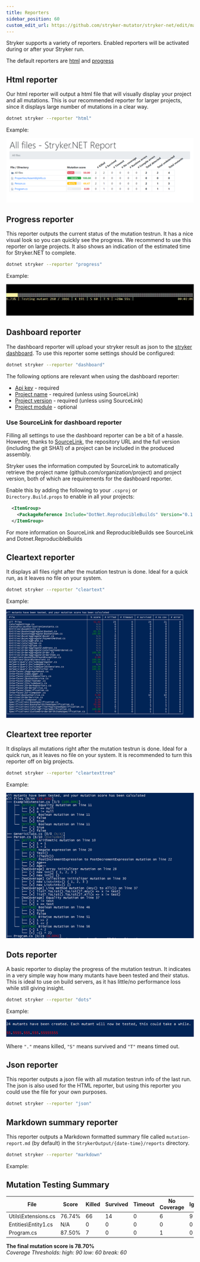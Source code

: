 ```yaml
---
title: Reporters
sidebar_position: 60
custom_edit_url: https://github.com/stryker-mutator/stryker-net/edit/master/docs/reporters.md
---
```


Stryker supports a variety of reporters. Enabled reporters will be activated during or after your Stryker run. 

The default reporters are [html](#html-reporter) and [progress](#progress-reporter)

## Html reporter
Our html reporter will output a html file that will visually display your project and all mutations. This is our recommended reporter for larger projects, since it displays large number of mutations in a clear way. 

```bash
dotnet stryker --reporter "html"
```

Example:

![html reporter](./images/html-report-net.png)

## Progress reporter
This reporter outputs the current status of the mutation testrun. It has a nice visual look so you can quickly see the progress. We recommend to use this reporter on large projects. It also shows an indication of the estimated time for Stryker.NET to complete.

```bash
dotnet stryker --reporter "progress"
```

Example:

![progress bar reporter](./images/progress-bar-net.png)

## Dashboard reporter
The dashboard reporter will upload your stryker result as json to the [stryker dashboard](https://dashboard.stryker-mutator.io/). To use this reporter some settings should be configured:

```bash
dotnet stryker --reporter "dashboard"
```

The following options are relevant when using the dashboard reporter:
- [Api key](./configuration.md#dashboard-api-key-string) - required
- [Project name](./configuration.md#project-infoname-string) - required (unless using SourceLink)
- [Project version](./configuration.md#project-infoversion-committish) - required (unless using SourceLink)
- [Project module](./configuration.md#project-infomodule-string) - optional

### Use SourceLink for dashboard reporter​

Filling all settings to use the dashboard reporter can be a bit of a hassle. However, thanks to [SourceLink](https://github.com/dotnet/sourcelink#readme), the repository URL and the full version (including the git SHA1) of a project can be included in the produced assembly.

Stryker uses the information computed by SourceLink to automatically retrieve the project name (github.com/organization/project) and project version, both of which are requirements for the dashboard reporter.

Enable this by adding the following to your `.csproj` or `Directory.Build.props` to enable in all your projects:

``` xml
  <ItemGroup>
    <PackageReference Include="DotNet.ReproducibleBuilds" Version="0.1.66" PrivateAssets="All"/>
  </ItemGroup>
```

For more information on SourceLink and ReproducibleBuilds see SourceLink and Dotnet.ReproducibleBuilds

## Cleartext reporter
It displays all files right after the mutation testrun is done. Ideal for a quick run, as it leaves no file on your system.

```bash
dotnet stryker --reporter "cleartext"
```

Example:

![console reporter](./images/console-reporter-net.png)

## Cleartext tree reporter
It displays all mutations right after the mutation testrun is done. Ideal for a quick run, as it leaves no file on your system. It is recommended to turn this reporter off on big projects.

```bash
dotnet stryker --reporter "cleartexttree"
```

Example:

![Cleartext reporter](./images/console-reporter-tree.png)

## Dots reporter
A basic reporter to display the progress of the mutation testrun. It indicates in a very simple way how many mutants have been tested and their status. This is ideal to use on build servers, as it has little/no performance loss while still giving insight.

```bash
dotnet stryker --reporter "dots"
```

Example:

![Dots reporter](./images/console-dots-reporter-net.png)

Where `"."` means killed, `"S"` means survived and `"T"` means timed out.

## Json reporter
This reporter outputs a json file with all mutation testrun info of the last run. The json is also used for the HTML reporter, but using this reporter you could use the file for your own purposes.

```bash
dotnet stryker --reporter "json"
```

## Markdown summary reporter
This reporter outputs a Markdown formatted summary file called `mutation-report.md` (by default) in the `StrykerOutput/{date-time}/reports` directory.  

```bash
dotnet stryker --reporter "markdown"
```

Example:

## Mutation Testing Summary

| File                                                        | Score   | Killed | Survived | Timeout | No Coverage | Ignored | Compile Errors | Total Detected | Total Undetected | Total Mutants |
| ----------------------------------------------------------- | ------- | ------ | -------- | ------- | ----------- | -------- | -------------- | -------------- | ---------------- | ------------- |
| Utils\\Extensions.cs      | 76.74%  | 66     | 14       | 0       | 6           | 9        | 0              | 66             | 20               | 95            |
| Entities\\Entity1.cs     | N\/A    | 0      | 0        | 0       | 0           | 0        | 0              | 0              | 0                | 0             |
| Program.cs                        | 87.50%  | 7      | 0        | 0       | 1           | 0        | 0              | 7              | 1                | 8             |

**The final mutation score is 78.70%**  
*Coverage Thresholds: high: 90 low: 60 break: 60*

